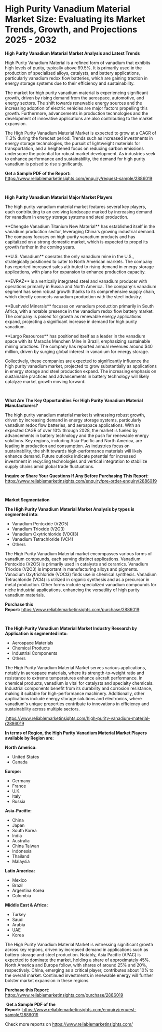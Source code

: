 <p><h1>High Purity Vanadium Material Market Size: Evaluating its Market Trends, Growth, and Projections 2025 - 2032</h1></p><p><strong>High Purity Vanadium Material Market Analysis and Latest Trends</strong></p>
<p><p>High Purity Vanadium Material is a refined form of vanadium that exhibits high levels of purity, typically above 99.5%. It is primarily used in the production of specialized alloys, catalysts, and battery applications, particularly vanadium redox flow batteries, which are gaining traction in energy storage systems due to their efficiency and sustainability. </p><p>The market for high purity vanadium material is experiencing significant growth, driven by rising demand from the aerospace, automotive, and energy sectors. The shift towards renewable energy sources and the increasing adoption of electric vehicles are major factors propelling this growth. Furthermore, advancements in production technologies and the development of innovative applications are also contributing to the market expansion.</p><p>The High Purity Vanadium Material Market is expected to grow at a CAGR of 11.3% during the forecast period. Trends such as increased investments in energy storage technologies, the pursuit of lightweight materials for transportation, and a heightened focus on reducing carbon emissions underscore the potential for robust market development. As industries seek to enhance performance and sustainability, the demand for high purity vanadium is poised to rise significantly.</p></p>
<p><strong>Get a Sample PDF of the Report:&nbsp;</strong> <a href="https://www.reliablemarketinsights.com/enquiry/request-sample/2886019?utm_campaign=3008&utm_medium=2&utm_source=Github&utm_content=ia&utm_term=13032025&utm_id=high-purity-vanadium-material">https://www.reliablemarketinsights.com/enquiry/request-sample/2886019</a></p>
<p>&nbsp;</p>
<p><strong>High Purity Vanadium Material Major Market Players</strong></p>
<p><p>The high purity vanadium material market features several key players, each contributing to an evolving landscape marked by increasing demand for vanadium in energy storage systems and steel production.</p><p>**Chengde Vanadium Titanium New Material** has established itself in the vanadium production sector, leveraging China's growing industrial demand. The company focuses on high-purity vanadium products and has capitalized on a strong domestic market, which is expected to propel its growth further in the coming years.</p><p>**U.S. Vanadium** operates the only vanadium mine in the U.S., strategically positioned to cater to North American markets. The company has reported increased sales attributed to rising demand in energy storage applications, with plans for expansion to enhance production capacity.</p><p>**EVRAZ** is a vertically integrated steel and vanadium producer with operations primarily in Russia and North America. The company's vanadium segment has seen robust growth thanks to its comprehensive supply chain, which directly connects vanadium production with the steel industry.</p><p>**Bushveld Minerals** focuses on vanadium production primarily in South Africa, with a notable presence in the vanadium redox flow battery market. The company is poised for growth as renewable energy applications expand, projecting a significant increase in demand for high purity vanadium.</p><p>**Largo Resources** has positioned itself as a leader in the vanadium space with its Maracás Menchen Mine in Brazil, emphasizing sustainable mining practices. The company has reported annual revenues around $40 million, driven by surging global interest in vanadium for energy storage.</p><p>Collectively, these companies are expected to significantly influence the high purity vanadium market, projected to grow substantially as applications in energy storage and steel production expand. The increasing emphasis on sustainable practices and advancements in battery technology will likely catalyze market growth moving forward.</p></p>
<p>&nbsp;</p>
<p><strong>What Are The Key Opportunities For High Purity Vanadium Material Manufacturers?</strong></p>
<p><p>The high purity vanadium material market is witnessing robust growth, driven by increasing demand in energy storage systems, particularly vanadium redox flow batteries, and aerospace applications. With an expected CAGR of over 10% through 2028, the market is fueled by advancements in battery technology and the push for renewable energy solutions. Key regions, including Asia-Pacific and North America, are leading in production and consumption. As industries focus on sustainability, the shift towards high-performance materials will likely enhance demand. Future outlooks indicate potential for increased investment in recycling technologies and vertical integration to stabilize supply chains amid global trade fluctuations.</p></p>
<p><strong>Inquire or Share Your Questions If Any Before Purchasing This Report:</strong> <a href="https://www.reliablemarketinsights.com/enquiry/pre-order-enquiry/2886019?utm_campaign=3008&utm_medium=2&utm_source=Github&utm_content=ia&utm_term=13032025&utm_id=high-purity-vanadium-material">https://www.reliablemarketinsights.com/enquiry/pre-order-enquiry/2886019</a></p>
<p>&nbsp;</p>
<p><strong>Market Segmentation</strong></p>
<p><strong>The High Purity Vanadium Material Market Analysis by types is segmented into:</strong></p>
<p><ul><li>Vanadium Pentoxide (V2O5)</li><li>Vanadium Trioxide (V2O3)</li><li>Vanadium Oxytrichloride (VOCl3)</li><li>Vanadium Tetrachloride (VCl4)</li><li>Others</li></ul></p>
<p><p>The High Purity Vanadium Material market encompasses various forms of vanadium compounds, each serving distinct applications. Vanadium Pentoxide (V2O5) is primarily used in catalysts and ceramics. Vanadium Trioxide (V2O3) is important in manufacturing alloys and pigments. Vanadium Oxytrichloride (VOCl3) finds use in chemical synthesis. Vanadium Tetrachloride (VCl4) is utilized in organic synthesis and as a precursor in metal production. Other forms include specialized vanadium compounds for niche industrial applications, enhancing the versatility of high purity vanadium materials.</p></p>
<p><strong>Purchase this Report:&nbsp;</strong><a href="https://www.reliablemarketinsights.com/purchase/2886019?utm_campaign=3008&utm_medium=2&utm_source=Github&utm_content=ia&utm_term=13032025&utm_id=high-purity-vanadium-material">https://www.reliablemarketinsights.com/purchase/2886019</a></p>
<p>&nbsp;</p>
<p><strong>The High Purity Vanadium Material Market Industry Research by Application is segmented into:</strong></p>
<p><ul><li>Aerospace Materials</li><li>Chemical Products</li><li>Industrial Components</li><li>Others</li></ul></p>
<p><p>The High Purity Vanadium Material Market serves various applications, notably in aerospace materials, where its strength-to-weight ratio and resistance to extreme temperatures enhance aircraft performance. In chemical products, vanadium is vital for catalysts and specialty chemicals. Industrial components benefit from its durability and corrosion resistance, making it suitable for high-performance machinery. Additionally, other applications include energy storage solutions and electronics, where vanadium's unique properties contribute to innovations in efficiency and sustainability across multiple sectors.</p></p>
<p><a href="https://www.reliablemarketinsights.com/high-purity-vanadium-material-r2886019?utm_campaign=3008&utm_medium=2&utm_source=Github&utm_content=ia&utm_term=13032025&utm_id=high-purity-vanadium-material">&nbsp;https://www.reliablemarketinsights.com/high-purity-vanadium-material-r2886019</a></p>
<p><strong>In terms of Region, the High Purity Vanadium Material Market Players available by Region are:</strong></p>
<p>
    <p> <strong> North America: </strong>
        <ul>
            <li>United States</li>
            <li>Canada</li>
        </ul>
        </p> 
    <p> <strong> Europe: </strong>
        <ul>
            <li>Germany</li>
            <li>France</li>
            <li>U.K.</li>
            <li>Italy</li>
            <li>Russia</li>
        </ul>
        </p> 
    <p> <strong> Asia-Pacific: </strong>
        <ul>
            <li>China</li>
            <li>Japan</li>
            <li>South Korea</li>
            <li>India</li>
            <li>Australia</li>
            <li>China Taiwan</li>
            <li>Indonesia</li>
            <li>Thailand</li>
            <li>Malaysia</li>
        </ul>
        </p> 
    <p> <strong> Latin America: </strong>
        <ul>
            <li>Mexico</li>
            <li>Brazil</li>
            <li>Argentina Korea</li>
            <li>Colombia</li>
        </ul>
        </p> 
    <p> <strong> Middle East & Africa: </strong>
        <ul>
            <li>Turkey</li>
            <li>Saudi</li>
            <li>Arabia</li>
            <li>UAE</li>
            <li>Korea</li>
        </ul>
    </p>
    </p>
<p><p>The High Purity Vanadium Material Market is witnessing significant growth across key regions, driven by increased demand in applications such as battery storage and steel production. Notably, Asia Pacific (APAC) is expected to dominate the market, holding a share of approximately 45%. North America and Europe follow, with shares of around 25% and 20%, respectively. China, emerging as a critical player, contributes about 10% to the overall market. Continued investments in renewable energy will further bolster market expansion in these regions.</p></p>
<p><strong>Purchase this Report: </strong><a href="https://www.reliablemarketinsights.com/purchase/2886019?utm_campaign=3008&utm_medium=2&utm_source=Github&utm_content=ia&utm_term=13032025&utm_id=high-purity-vanadium-material">https://www.reliablemarketinsights.com/purchase/2886019</a></p>
<p>&nbsp;<strong>Get a Sample PDF of the Report:&nbsp;&nbsp;</strong><a href="https://www.reliablemarketinsights.com/enquiry/request-sample/2886019?utm_campaign=3008&utm_medium=2&utm_source=Github&utm_content=ia&utm_term=13032025&utm_id=high-purity-vanadium-material">https://www.reliablemarketinsights.com/enquiry/request-sample/2886019</a></p>
<p><strong></strong></p>
<p>Check more reports on <a href="https://www.reliablemarketinsights.com/?utm_campaign=3008&utm_medium=2&utm_source=Github&utm_content=ia&utm_term=13032025&utm_id=high-purity-vanadium-material">https://www.reliablemarketinsights.com/</a></p>